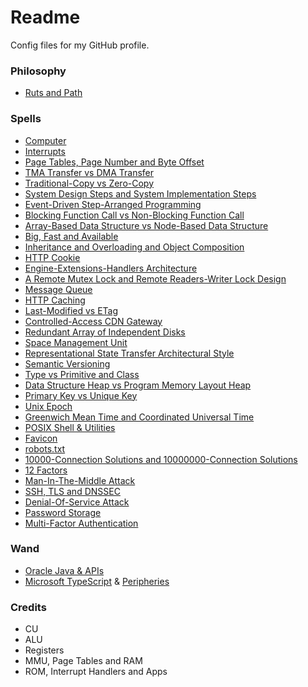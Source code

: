 # Readme
Config files for my GitHub profile.

### Philosophy
- [Ruts and Path](https://github.com/Hcpty/ruts-and-path)

### Spells
- [Computer](https://github.com/Hcpty/computer)
- [Interrupts](https://github.com/Hcpty/interrupts)
- [Page Tables, Page Number and Byte Offset](https://github.com/Hcpty/page-tables-page-number-and-byte-offset)
- [TMA Transfer vs DMA Transfer](https://github.com/Hcpty/tma-transfer-vs-dma-transfer)
- [Traditional-Copy vs Zero-Copy](https://github.com/Hcpty/traditional-copy-vs-zero-copy)
- [System Design Steps and System Implementation Steps](https://github.com/Hcpty/system-design-steps-and-system-implementation-steps)
- [Event-Driven Step-Arranged Programming](https://github.com/Hcpty/event-driven-step-arranged-programming)
- [Blocking Function Call vs Non-Blocking Function Call](https://github.com/Hcpty/blocking-function-call-vs-non-blocking-function-call)
- [Array-Based Data Structure vs Node-Based Data Structure](https://github.com/Hcpty/array-based-data-structure-vs-node-based-data-structure)
- [Big, Fast and Available](https://github.com/Hcpty/big-fast-and-available)
- [Inheritance and Overloading and Object Composition](https://github.com/Hcpty/inheritance-and-overloading-and-object-composition)
- [HTTP Cookie](https://github.com/Hcpty/http-cookie)
- [Engine-Extensions-Handlers Architecture](https://github.com/Hcpty/engine-extensions-handlers-architecture)
- [A Remote Mutex Lock and Remote Readers-Writer Lock Design](https://github.com/Hcpty/a-remote-mutex-lock-and-remote-readers-writer-lock-design)
- [Message Queue](https://github.com/Hcpty/message-queue)
- [HTTP Caching](https://github.com/Hcpty/HTTP-Caching)
- [Last-Modified vs ETag](https://github.com/Hcpty/last-modified-vs-etag)
- [Controlled-Access CDN Gateway](https://github.com/Hcpty/controlled-access-cdn-gateway)
- [Redundant Array of Independent Disks](https://github.com/Hcpty/redundant-array-of-independent-disks)
- [Space Management Unit](https://github.com/Hcpty/space-management-unit)
- [Representational State Transfer Architectural Style](https://github.com/Hcpty/representational-state-transfer-architectural-style)
- [Semantic Versioning](https://github.com/Hcpty/semantic-versioning)
- [Type vs Primitive and Class](https://github.com/Hcpty/type-vs-primitive-and-class)
- [Data Structure Heap vs Program Memory Layout Heap](https://github.com/Hcpty/data-structure-heap-vs-program-memory-layout-heap)
- [Primary Key vs Unique Key](https://github.com/Hcpty/primary-key-vs-unique-key)
- [Unix Epoch](https://github.com/Hcpty/unix-epoch)
- [Greenwich Mean Time and Coordinated Universal Time](https://github.com/Hcpty/greenwich-mean-time-and-coordinated-universal-time)
- [POSIX Shell & Utilities](https://github.com/Hcpty/posix-shell-and-utilities)
- [Favicon](https://github.com/Hcpty/favicon)
- [robots.txt](https://github.com/Hcpty/robots.txt)
- [10000-Connection Solutions and 10000000-Connection Solutions](https://github.com/Hcpty/10000-connection-solutions-and-10000000-connection-solutions)
- [12 Factors](https://github.com/Hcpty/12-factors)
- [Man-In-The-Middle Attack](https://github.com/Hcpty/man-in-the-middle-attack)
- [SSH, TLS and DNSSEC](https://github.com/Hcpty/ssh-tls-and-dnssec)
- [Denial-Of-Service Attack](https://github.com/Hcpty/denial-of-service-attack)
- [Password Storage](https://github.com/Hcpty/password-storage)
- [Multi-Factor Authentication](https://github.com/Hcpty/multi-factor-authentication)

### Wand
- [Oracle Java & APIs](https://docs.oracle.com/en/java/javase/)
- [Microsoft TypeScript](https://www.typescriptlang.org/) & [Peripheries](https://developer.mozilla.org/)

### Credits
- CU
- ALU
- Registers
- MMU, Page Tables and RAM
- ROM, Interrupt Handlers and Apps
